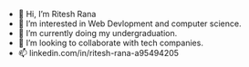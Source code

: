 - 👋 Hi, I’m Ritesh Rana
- 👀 I’m interested in Web Devlopment and computer science.
- 🌱 I’m currently doing my undergraduation.
- 💞️ I’m looking to collaborate with tech companies.
- 📫 linkedin.com/in/ritesh-rana-a95494205

<!---
ritesh0304/ritesh0304 is a ✨ special ✨ repository because its `README.md` (this file) appears on your GitHub profile.
You can click the Preview link to take a look at your changes.
--->
